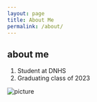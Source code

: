 ```yaml
---
layout: page
title: About Me
permalink: /about/
---
```

## about me
1. Student at DNHS
2. Graduating class of 2023


![]({{site.baseurl}}/images/berserkpanel.jpg "picture")
